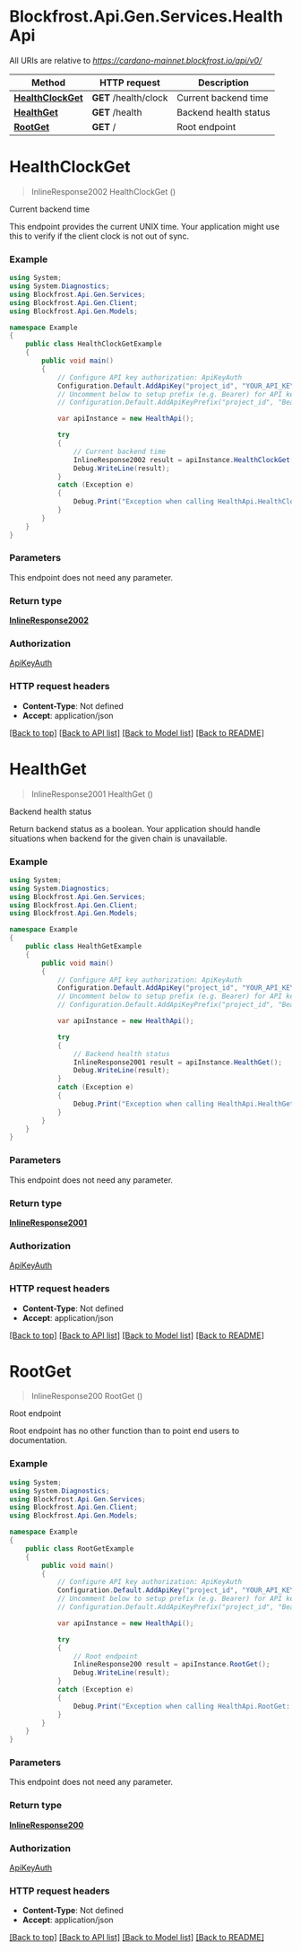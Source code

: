 # Blockfrost.Api.Gen.Services.HealthApi

All URIs are relative to *https://cardano-mainnet.blockfrost.io/api/v0/*

Method | HTTP request | Description
------------- | ------------- | -------------
[**HealthClockGet**](HealthApi.md#healthclockget) | **GET** /health/clock | Current backend time
[**HealthGet**](HealthApi.md#healthget) | **GET** /health | Backend health status
[**RootGet**](HealthApi.md#rootget) | **GET** / | Root endpoint

<a name="healthclockget"></a>
# **HealthClockGet**
> InlineResponse2002 HealthClockGet ()

Current backend time

This endpoint provides the current UNIX time. Your application might use this to verify if the client clock is not out of sync. 

### Example
```csharp
using System;
using System.Diagnostics;
using Blockfrost.Api.Gen.Services;
using Blockfrost.Api.Gen.Client;
using Blockfrost.Api.Gen.Models;

namespace Example
{
    public class HealthClockGetExample
    {
        public void main()
        {
            // Configure API key authorization: ApiKeyAuth
            Configuration.Default.AddApiKey("project_id", "YOUR_API_KEY");
            // Uncomment below to setup prefix (e.g. Bearer) for API key, if needed
            // Configuration.Default.AddApiKeyPrefix("project_id", "Bearer");

            var apiInstance = new HealthApi();

            try
            {
                // Current backend time
                InlineResponse2002 result = apiInstance.HealthClockGet();
                Debug.WriteLine(result);
            }
            catch (Exception e)
            {
                Debug.Print("Exception when calling HealthApi.HealthClockGet: " + e.Message );
            }
        }
    }
}
```

### Parameters
This endpoint does not need any parameter.

### Return type

[**InlineResponse2002**](InlineResponse2002.md)

### Authorization

[ApiKeyAuth](../README.md#ApiKeyAuth)

### HTTP request headers

 - **Content-Type**: Not defined
 - **Accept**: application/json

[[Back to top]](#) [[Back to API list]](../README.md#documentation-for-api-endpoints) [[Back to Model list]](../README.md#documentation-for-models) [[Back to README]](../README.md)
<a name="healthget"></a>
# **HealthGet**
> InlineResponse2001 HealthGet ()

Backend health status

Return backend status as a boolean. Your application     should handle situations when backend for the given chain is unavailable. 

### Example
```csharp
using System;
using System.Diagnostics;
using Blockfrost.Api.Gen.Services;
using Blockfrost.Api.Gen.Client;
using Blockfrost.Api.Gen.Models;

namespace Example
{
    public class HealthGetExample
    {
        public void main()
        {
            // Configure API key authorization: ApiKeyAuth
            Configuration.Default.AddApiKey("project_id", "YOUR_API_KEY");
            // Uncomment below to setup prefix (e.g. Bearer) for API key, if needed
            // Configuration.Default.AddApiKeyPrefix("project_id", "Bearer");

            var apiInstance = new HealthApi();

            try
            {
                // Backend health status
                InlineResponse2001 result = apiInstance.HealthGet();
                Debug.WriteLine(result);
            }
            catch (Exception e)
            {
                Debug.Print("Exception when calling HealthApi.HealthGet: " + e.Message );
            }
        }
    }
}
```

### Parameters
This endpoint does not need any parameter.

### Return type

[**InlineResponse2001**](InlineResponse2001.md)

### Authorization

[ApiKeyAuth](../README.md#ApiKeyAuth)

### HTTP request headers

 - **Content-Type**: Not defined
 - **Accept**: application/json

[[Back to top]](#) [[Back to API list]](../README.md#documentation-for-api-endpoints) [[Back to Model list]](../README.md#documentation-for-models) [[Back to README]](../README.md)
<a name="rootget"></a>
# **RootGet**
> InlineResponse200 RootGet ()

Root endpoint

Root endpoint has no other function than to point end users to documentation. 

### Example
```csharp
using System;
using System.Diagnostics;
using Blockfrost.Api.Gen.Services;
using Blockfrost.Api.Gen.Client;
using Blockfrost.Api.Gen.Models;

namespace Example
{
    public class RootGetExample
    {
        public void main()
        {
            // Configure API key authorization: ApiKeyAuth
            Configuration.Default.AddApiKey("project_id", "YOUR_API_KEY");
            // Uncomment below to setup prefix (e.g. Bearer) for API key, if needed
            // Configuration.Default.AddApiKeyPrefix("project_id", "Bearer");

            var apiInstance = new HealthApi();

            try
            {
                // Root endpoint
                InlineResponse200 result = apiInstance.RootGet();
                Debug.WriteLine(result);
            }
            catch (Exception e)
            {
                Debug.Print("Exception when calling HealthApi.RootGet: " + e.Message );
            }
        }
    }
}
```

### Parameters
This endpoint does not need any parameter.

### Return type

[**InlineResponse200**](InlineResponse200.md)

### Authorization

[ApiKeyAuth](../README.md#ApiKeyAuth)

### HTTP request headers

 - **Content-Type**: Not defined
 - **Accept**: application/json

[[Back to top]](#) [[Back to API list]](../README.md#documentation-for-api-endpoints) [[Back to Model list]](../README.md#documentation-for-models) [[Back to README]](../README.md)
